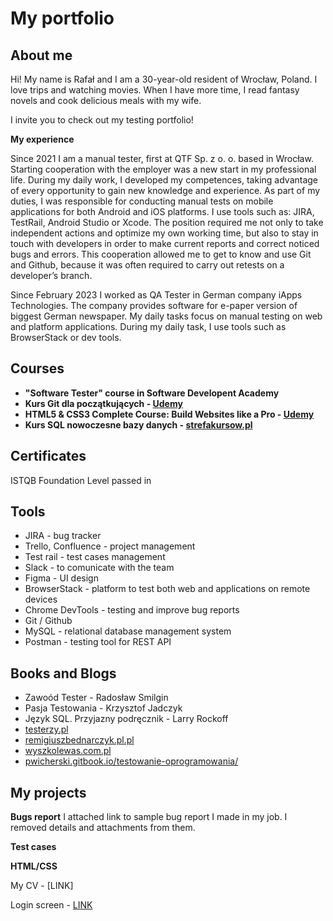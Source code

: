 # My portfolio

## About me

Hi! My name is Rafał and I am a 30-year-old resident of Wrocław, Poland. I love trips and watching movies. When I have more time, I read fantasy novels and cook delicious meals with my wife.

I invite you to check out my testing portfolio!

**My experience**

Since 2021 I am a manual tester, first at QTF Sp. z o. o. based in Wrocław. Starting cooperation with the employer was a new start in my professional life. During my daily work, I developed my competences, taking advantage of every opportunity to gain new knowledge and experience. As part of my duties, I was responsible for conducting manual tests on mobile applications for both Android and iOS platforms. I use tools such as: JIRA, TestRail, Android Studio or Xcode. The position required me not only to take independent actions and optimize my own working time, but also to stay in touch with developers in order to make current reports and correct noticed bugs and errors. This cooperation allowed me to get to know and use Git and Github, because it was often required to carry out retests on a developer’s branch.

Since February 2023 I worked as QA Tester in German company iApps Technologies. The company provides software for e-paper version of biggest German newspaper. My daily tasks focus on manual testing on web and platform applications. During my daily task, I use tools such as BrowserStack or dev tools.

## Courses

* **"Software Tester" course in Software Developent Academy**
* **Kurs Git dla początkujących - [Udemy](https://www.udemy.com/course/kurs-gita/)**
* **HTML5 & CSS3 Complete Course: Build Websites like a Pro - [Udemy](https://www.udemy.com/course/html5-css-fundamentals/)**
* **Kurs SQL nowoczesne bazy danych - [strefakursow.pl](https://strefakursow.pl/kursy/programowanie/kurs_sql_nowoczesne_bazy_danych.html)**

## Certificates

ISTQB Foundation Level passed in 

## Tools

* JIRA - bug tracker
* Trello, Confluence - project management
* Test rail - test cases management
* Slack - to comunicate with the team
* Figma - UI design
* BrowserStack - platform to test both web and applications on remote devices
* Chrome DevTools - testing and improve bug reports
* Git / Github
* MySQL - relational database management system
* Postman - testing tool for REST API

## Books and Blogs

* Zawoód Tester - Radosław Smilgin
* Pasja Testowania - Krzysztof Jadczyk
* Język SQL. Przyjazny podręcznik - Larry Rockoff
* [testerzy.pl](https://testerzy.pl)
* [remigiuszbednarczyk.pl.pl](https://remigiuszbednarczyk.pl)
* [wyszkolewas.com.pl](https://wyszkolewas.com.pl/blog/)
* [pwicherski.gitbook.io/testowanie-oprogramowania/](https://pwicherski.gitbook.io/testowanie-oprogramowania/)

## My projects

**Bugs report**
I attached link to sample bug report I made in my job. I removed details and attachments from them.

**Test cases**


**HTML/CSS**

My CV - [LINK]

Login screen - [LINK](https://magenta-smakager-a9648f.netlify.app/)

